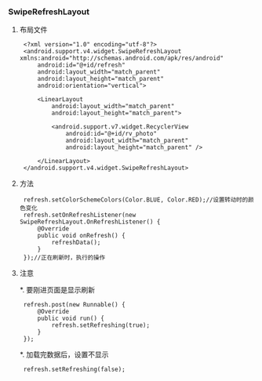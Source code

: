 ### SwipeRefreshLayout

1. 布局文件

		<?xml version="1.0" encoding="utf-8"?>
		<android.support.v4.widget.SwipeRefreshLayout xmlns:android="http://schemas.android.com/apk/res/android"
		    android:id="@+id/refresh"
		    android:layout_width="match_parent"
		    android:layout_height="match_parent"
		    android:orientation="vertical">
		
		    <LinearLayout
		        android:layout_width="match_parent"
		        android:layout_height="match_parent">
		
		        <android.support.v7.widget.RecyclerView
		            android:id="@+id/rv_photo"
		            android:layout_width="match_parent"
		            android:layout_height="match_parent" />
		
		    </LinearLayout>
		</android.support.v4.widget.SwipeRefreshLayout>

2. 方法

		refresh.setColorSchemeColors(Color.BLUE, Color.RED);//设置转动时的颜色变化
        refresh.setOnRefreshListener(new SwipeRefreshLayout.OnRefreshListener() {
            @Override
            public void onRefresh() {
                refreshData();
            }
        });//正在刷新时，执行的操作

3. 注意
	
	*. 要刚进页面是显示刷新

		refresh.post(new Runnable() {
            @Override
            public void run() {
                refresh.setRefreshing(true);
            }
        });

	*. 加载完数据后，设置不显示
	
 		refresh.setRefreshing(false);